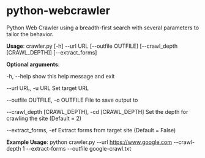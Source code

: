# python-webcrawler
Python Web Crawler using a breadth-first search with several parameters to tailor the behavior.


<b>Usage</b>: crawler.py [-h] --url URL [--outfile OUTFILE] [--crawl_depth [CRAWL_DEPTH]] [--extract_forms]

<b>Optional arguments</b>:

  -h, --help            show this help message and exit
  
  --url URL, -u URL     Set target URL
  
  --outfile OUTFILE, -o OUTFILE
                        File to save output to
                        
  --crawl_depth [CRAWL_DEPTH], -cd [CRAWL_DEPTH]
                        Set the depth for crawling the site (Default = 2)
                        
  --extract_forms, -ef  Extract forms from target site (Default = False)
  
  
<b>Example Usage</b>:
  python crawler.py --url https://www.google.com --crawl-depth 1 --extract-forms --outfile google-crawl.txt
